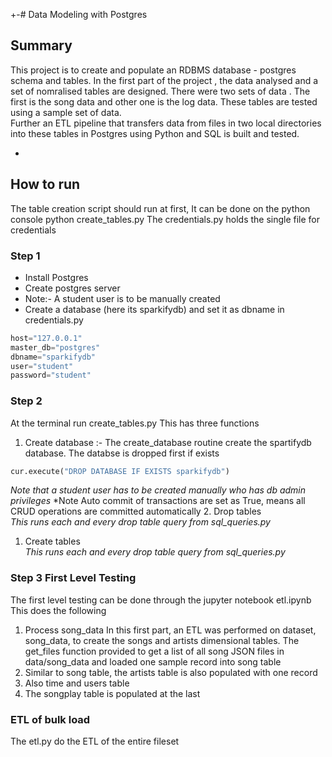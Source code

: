 +-# Data Modeling with Postgres
## Summary 

This project is to create and populate an RDBMS database - postgres  schema and tables. In the first part of the project , the data analysed and a set of nomralised tables are designed. 
There were two sets of data . The first is the song data and other one is the log data. These tables are tested using a sample set of data.  
Further an ETL pipeline that transfers data from files in two local directories into these tables in Postgres using Python and SQL is built and tested.

*

## How to run 

The table creation script should run at first, It can be done on the python console python create_tables.py
The credentials.py holds the single file for credentials 

### Step 1

* Install Postgres
* Create postgres server  
* Note:- A student user is to be manually created 
* Create a database (here its sparkifydb)  and set it as dbname in credentials.py

```python
host="127.0.0.1"
master_db="postgres"
dbname="sparkifydb"
user="student"
password="student"
```
### Step 2
At the terminal run create_tables.py
This has three functions 
1. Create database :- The create_database routine create the spartifydb database.
The databse is dropped first if exists
```python
cur.execute("DROP DATABASE IF EXISTS sparkifydb")
```
*Note that a student user has to be created manually who has db admin privileges*
*Note Auto commit of transactions are set as True, means all CRUD operations are committed automatically 
2. Drop tables <br>
*This runs each and every drop table query from sql_queries.py*
1. Create tables <br>
   *This runs each and every drop table query from sql_queries.py*
### Step 3 First Level Testing
The first level testing can be done through the jupyter notebook  etl.ipynb
This does the following 
1. Process song_data
In this first part, an ETL was performed on  dataset, song_data, to create the songs and artists dimensional tables.  The  get_files function provided  to get a list of all song JSON files in data/song_data and loaded one sample record into song table
2. Similar to song table, the artists table is also populated with one record
3. Also time and users table
4. The songplay table is populated at the last 
### ETL of bulk load
The etl.py do the ETL of the entire fileset 
